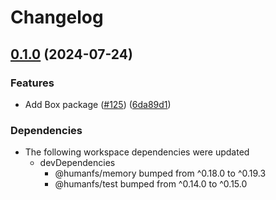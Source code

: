 # Changelog

## [0.1.0](https://github.com/humanwhocodes/humanfs/compare/box-v0.0.1...box-v0.1.0) (2024-07-24)


### Features

* Add Box package ([#125](https://github.com/humanwhocodes/humanfs/issues/125)) ([6da89d1](https://github.com/humanwhocodes/humanfs/commit/6da89d17933cd097d9780690af082377d5533faf))


### Dependencies

* The following workspace dependencies were updated
  * devDependencies
    * @humanfs/memory bumped from ^0.18.0 to ^0.19.3
    * @humanfs/test bumped from ^0.14.0 to ^0.15.0
